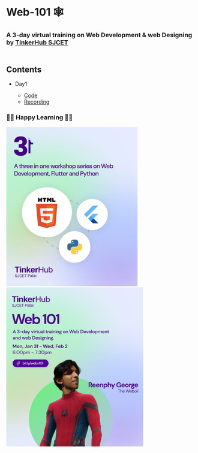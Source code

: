 # Web-101 🕸️
### A 3-day virtual training on Web Development &amp; web Designing by <a href="https://tinkerhubsjcet.github.io/linktree/">TinkerHub SJCET</a><br><br>
## Contents
* Day1

    * <a href="/Day1">Code</a>
    * <a href="https://drive.google.com/file/d/1SfGa25ENPBkInpQmGC_OPJVxTwU_2Hal/view?usp=drivesdk">Recording</a>
<!-- 
* Day2

    * <a href="">Code</a>
    * <a href="">Recording</a>

* Day3

    * <a href="">Code</a>
    * <a href="">Recording</a> -->


### 👨‍💻 Happy Learning 👩‍💻
<img src="/README_Resources/main.jpeg" width="350px"> &nbsp;
&nbsp; &nbsp;<img src="/README_Resources/web.jpeg" width="365px">
<br>
